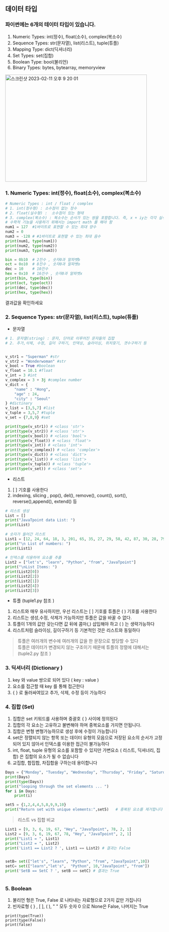 ## 데이터 타입
### 파이썬에는 6개의 테이터 타입이 있습니다.
1. Numeric Types: int(정수), float(소수), complex(복소수)
2. Sequence Types: str(문자열), list(리스트), tuple(튜플)
3. Mapping Type: dict(딕셔너리)
4. Set Types: set(집합)
5. Boolean Type: bool(불리언)
6. Binary Types: bytes, bytearray, memoryview

<img width="450" height="340" alt="스크린샷 2023-02-11 오후 9 20 01" src="https://user-images.githubusercontent.com/48478079/218264409-d45482c2-d7e0-4d99-a261-3a5631f05591.png">


### 1. Numeric Types: int(정수), float(소수), complex(복소수)



```python
# Numeric Types : int / float / complex
# 1. int(정수형) : 소수점이 없는 정수
# 2. float(실수형) :  소수점이 있는 형태
# 3. complex(복소수) : 복소수는 순서가 있는 쌍을 포함합니다. 즉, x + iy는 각각 실수 부분과 허수 부분을 나타냅니다. 2.14j, 2.0 + 2.3j 등과 같은 복소수입니다.
# 수학적 기능을 사용하기 위해서는 import math 를 해야 함
num1 = 127  #1바이트로 표현할 수 있는 최대 양수
num2 = 0
num3 = -128 # #1바이트로 표현할 수 있는 최대 음수
print(num1, type(num1))
print(num2, type(num2))
print(num3, type(num3))

bin = 0b10  # 2진수 , 숫자0과 알파벳b
oct = 0o10  # 8진수 , 숫자0과 알파벳o
dec = 10    # 10진수
hex = 0x10  # 16진수 , 숫자0과 알파벳x
print(bin, type(bin))
print(oct, type(oct))
print(dec, type(dec))
print(hex, type(hex))

```
결과값을 확인하세요


### 2. Sequence Types: str(문자열), list(리스트), tuple(튜플)
- 문자열
```python
# 1. 문자열(string) : 문자, 단어로 이루어진 문자들의 집합
# 2. 추가,삭제, 수정, 길이 구하기, 인덱싱, 슬라이싱, 위치찾기, 갯수구하기 등 


v_str1 = "Superman" #str
v_str2 = "Wonderwoman" #str
v_bool = True #boolean 
v_float = 10.1 #float
v_int = 3 #int
v_complex = 3 + 3j #complex number
v_dict = {
    "name" : "Hong",
    "age" : 24,
    "city" : "Seoul"
} #dictinary
v_list = [3,5,7] #list
v_tuple = 3,5,7 #tuple
v_set = {7,8,9} #set

print(type(v_str1)) # <class 'str'>
print(type(v_str2)) # <class 'str'>
print(type(v_bool)) # <class 'bool'>
print(type(v_float)) # <class 'float'>
print(type(v_int)) # <class 'int'>
print(type(v_complex)) # <class 'complex'>
print(type(v_dict)) # <class 'dict'> 
print(type(v_list)) # <class 'list'>
print(type(v_tuple)) # <class 'tuple'>
print(type(v_set)) # <class 'set'>
```

- 리스트
1. [   ] 기호를 사용한다
2. indexing, slicing , pop(), del(), remove(), count(), sort(), reverse(),append(), extend() 등
  
``` python
# 리스트 생성
List = []  
print("JavaTpoint data List: ")  
print(List)  
     
# 숫자가 들어간 리스트
List1 = [12, 24, 64, 18, 3, 201, 65, 35, 27, 29, 58, 42, 87, 30, 28, 79, 4, 90]  
print("\n List of numbers: ")  
print(List1)  
     
# 인덱스를 이용하여 요소를 추출
List2 = ["let's", "learn", "Python", "from", "JavaTpoint"]  
print("\nList Items: ")  
print(List2[0])   
print(List2[2])  
print(List2[1])  
print(List2[4])  
print(List2[3]) 

```

  
- 튜플 (tuple1.py 참조 )   
1. 리스트와 매우 유사하지만, 우선 리스트는 [ ] 기호를 튜플은 (  ) 기호를 사용한다
2. 리스트는 생성,수정, 삭제가 가능하지만 튜플은 값을 바꿀 수 없다. 
3. 튜플이 1개의 값만 갖는다면 값 뒤에 콤마(,) 삽입해야 하고 ( ) 는 생략가능하다
4. 리스트처럼 슬라이싱, 길이구하기 등 기본적인 것은 리스트와 동일하다

> 튜플은 여러개의 변수에 여러개의 값을 한 문장으로 할당할 수 있다   
> 튜플은 데이터가 변경되지 않는 구조이기 때문에 튜플의 정렬에 대해서는(tuple2.py 참조 )

### 3. 딕셔너리 (Dictionary )
1. key 와 value 쌍으로 되어 있다 (  key : value )
2. 요소를 접근할 때 key 를 통해 접근한다
3. {   } 로 둘러싸여있고 추가, 삭제, 수정 등이 가능하다


### 4. 집합 (Set)
1. 집합은 set 키워드를 사용하며 중괄호 {   } 사이에 정의된다
2. 집합의 각 요소는 고유하고 불변해야 하며 중복요소를 가지면 안됩니다. 
3. 집합은 변형 변형가능하므로 생성 후에 수정이 가능합니다
4. set은 정렬되지 않는 항목 또는 데이터 유형의 모음으로 저장된 요소의 순서가 고정되어 있지 않아서 인덱스를 이용한 접근이 불가능하다
5. int, float, tuple 유형의 요소를 포함할 수 있지만 가변요소 ( 리스트, 딕셔너리, 집합) 은 집합의 요소가 될 수 없습니다 
6. 교집합, 합집합, 차집합을 구하는데 용이합니다 

``` python
Days = {"Monday", "Tuesday", "Wednesday", "Thursday", "Friday", "Saturday", "Sunday"}    
print(Days)    
print(type(Days))    
print("looping through the set elements ... ")    
for i in Days:    
    print(i)   

```
``` python
set5 = {1,2,4,4,5,8,9,9,10}  
print("Return set with unique elements:",set5)   # 중복된 요소를 제거합니다
```


> 리스트 vs 집합 비교
``` python
List1 = [9, 3, 6, 19, 67, "Hey", "JavaTpoint", 78, 2, 1]  
List2 = [9, 3, 6, 19, 67, 78, "Hey", "JavaTpoint", 2, 1]  
print("List1 = ", List1)  
print("List2 = ", List2)  
print('List1 == List2 ? ', List1 == List2) # 결과는 False


setB= set(["let's", "learn", "Python", "from", "JavaTpoint",10]) 
setC= set(["learn","let's",  "Python", 10,"JavaTpoint", "from"]) 
print('SetB == SetC ? ', setB == setC) # 결과는 True
 
```

### 5. Boolean 
1. 불리언 형은 True, False 로 나타내는 자료형으로 2가지 값만 가집니다
2. 빈자료형  { } , [ ], ( ), " "  모두 숫자 0 으로 None은 False, 나머지는 True


```
print(type(True))  
print(type(False))  
print(false) 
```


